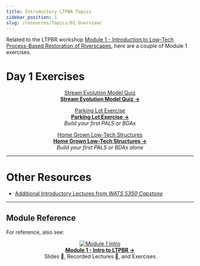```yaml
---
title: Introductory LTPBR Topics
sidebar_position: 1
slug: /resources/Topics/01_Overview/
---
```


Related to the LTPBR workshop [Module 1 - Introduction to Low-Tech Process-Based Restoration of Riverscapes](/workshops/2020/SGI/Modules/module1), here are a couple of Module 1 exercises.

# Day 1 Exercises

<div align="center">

[Stream Evolution Model Quiz](/resources/Topics/01_Overview/sem)  
**[Stream Evolution Model Quiz →](/resources/Topics/01_Overview/sem)**

[Parking Lot Exercise](/resources/Topics/01_Overview/parkinglot)  
**[Parking Lot Exercise →](/resources/Topics/01_Overview/parkinglot)**  
*Build your first PALS or BDAs*

[Home Grown Low-Tech Structures](/resources/Topics/01_Overview/homeverson)  
**[Home Grown Low-Tech Structures →](/resources/Topics/01_Overview/homeverson)**  
*Build your first PALS or BDAs alone*

</div>

---

# Other Resources

- [Additional Introductory Lectures from *WATS 5350 Capstone*](http://capstone.restoration.usu.edu/Course_Topics/WATS_5350/Low-Tech/intro.html)

---

## Module Reference

For reference, also see:

<div align="center">

[![Module 1 Intro](/img/diagrams/presentation.png)](/workshops/2020/SGI/Modules/module1)  
**[Module 1 - Intro to LTPBR →](/workshops/2020/SGI/Modules/module1)**  
Slides 📄, Recorded Lectures 🎥, and Exercises

</div>
